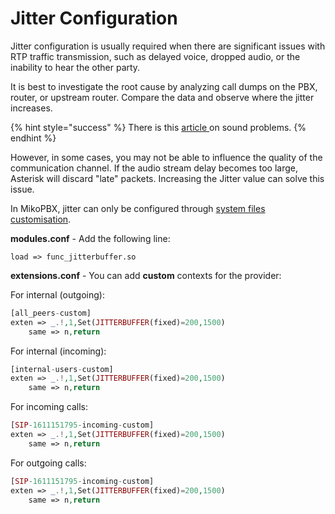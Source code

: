 # Jitter Configuration

Jitter configuration is usually required when there are significant issues with RTP traffic transmission, such as delayed voice, dropped audio, or the inability to hear the other party.

It is best to investigate the root cause by analyzing call dumps on the PBX, router, or upstream router. Compare the data and observe where the jitter increases.

{% hint style="success" %}
There is this [article ](troubleshooting-audio-issues.md)on sound problems.
{% endhint %}

However, in some cases, you may not be able to influence the quality of the communication channel. If the audio stream delay becomes too large, Asterisk will discard "late" packets. Increasing the Jitter value can solve this issue.

In MikoPBX, jitter can only be configured through [system files customisation](../../../manual/system/custom-files.md).

**modules.conf** - Add the following line:

```
load => func_jitterbuffer.so
```

**extensions.conf** - You can add **custom** contexts for the provider:

For internal (outgoing):

```php
[all_peers-custom] 
exten => _.!,1,Set(JITTERBUFFER(fixed)=200,1500) 
    same => n,return
```

For internal (incoming):

```php
[internal-users-custom] 
exten => _.!,1,Set(JITTERBUFFER(fixed)=200,1500) 
    same => n,return
```

For incoming calls:

```php
[SIP-1611151795-incoming-custom] 
exten => _.!,1,Set(JITTERBUFFER(fixed)=200,1500) 
    same => n,return
```

For outgoing calls:

```php
[SIP-1611151795-incoming-custom] 
exten => _.!,1,Set(JITTERBUFFER(fixed)=200,1500) 
    same => n,return
```

